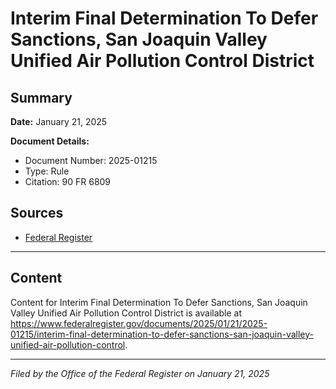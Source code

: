 # Interim Final Determination To Defer Sanctions, San Joaquin Valley Unified Air Pollution Control District

## Summary

**Date:** January 21, 2025

**Document Details:**
- Document Number: 2025-01215
- Type: Rule
- Citation: 90 FR 6809

## Sources
- [Federal Register](https://www.federalregister.gov/documents/2025/01/21/2025-01215/interim-final-determination-to-defer-sanctions-san-joaquin-valley-unified-air-pollution-control)

---

## Content

Content for Interim Final Determination To Defer Sanctions, San Joaquin Valley Unified Air Pollution Control District is available at https://www.federalregister.gov/documents/2025/01/21/2025-01215/interim-final-determination-to-defer-sanctions-san-joaquin-valley-unified-air-pollution-control.

---

*Filed by the Office of the Federal Register on January 21, 2025*
